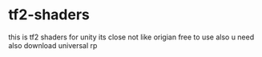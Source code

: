 # tf2-shaders
this is tf2 shaders for unity its close not like origian free to use
also u need also download universal rp
